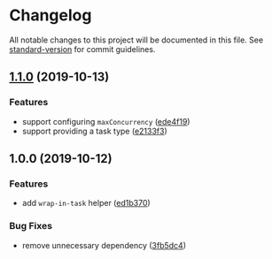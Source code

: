 # Changelog

All notable changes to this project will be documented in this file. See [standard-version](https://github.com/conventional-changelog/standard-version) for commit guidelines.

## [1.1.0](https://github.com/alexlafroscia/ember-concurrency-wrap-in-task/compare/v1.0.0...v1.1.0) (2019-10-13)


### Features

* support configuring `maxConcurrency` ([ede4f19](https://github.com/alexlafroscia/ember-concurrency-wrap-in-task/commit/ede4f1946cd8d933145d03200dddae308d879cd9))
* support providing a task type ([e2133f3](https://github.com/alexlafroscia/ember-concurrency-wrap-in-task/commit/e2133f3fe228eeee9c50993edd253332606ff361))

## 1.0.0 (2019-10-12)


### Features

* add `wrap-in-task` helper ([ed1b370](https://github.com/alexlafroscia/ember-concurrency-wrap-in-task/commit/ed1b370bc15ed3585d650cb0f1309d78aeeae863))


### Bug Fixes

* remove unnecessary dependency ([3fb5dc4](https://github.com/alexlafroscia/ember-concurrency-wrap-in-task/commit/3fb5dc40d3fefe15057aff88b6b4fc1f17aaf7ae))
